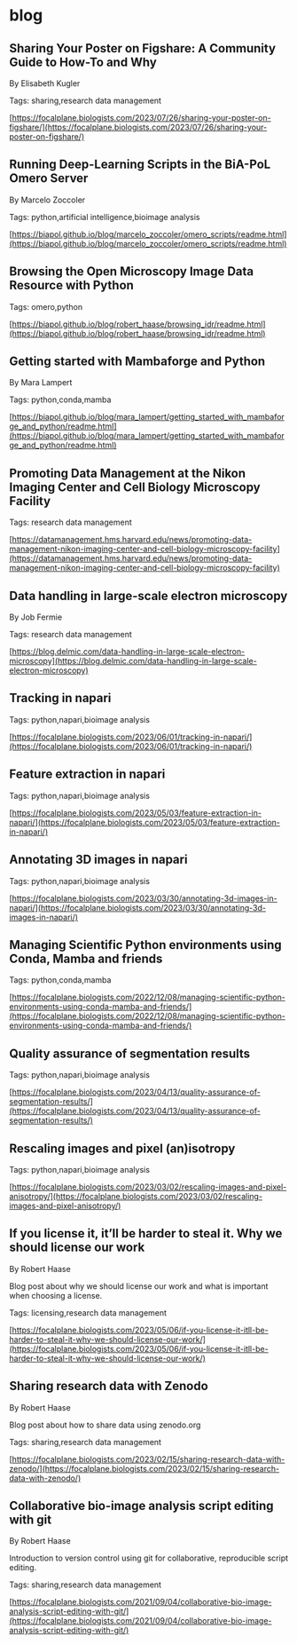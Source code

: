 # blog
## Sharing Your Poster on Figshare: A Community Guide to How-To and Why
By Elisabeth Kugler



Tags: sharing,research data management

[https://focalplane.biologists.com/2023/07/26/sharing-your-poster-on-figshare/](https://focalplane.biologists.com/2023/07/26/sharing-your-poster-on-figshare/)

## Running Deep-Learning Scripts in the BiA-PoL Omero Server
By Marcelo Zoccoler



Tags: python,artificial intelligence,bioimage analysis

[https://biapol.github.io/blog/marcelo_zoccoler/omero_scripts/readme.html](https://biapol.github.io/blog/marcelo_zoccoler/omero_scripts/readme.html)

## Browsing the Open Microscopy Image Data Resource with Python



Tags: omero,python

[https://biapol.github.io/blog/robert_haase/browsing_idr/readme.html](https://biapol.github.io/blog/robert_haase/browsing_idr/readme.html)

## Getting started with Mambaforge and Python
By Mara Lampert



Tags: python,conda,mamba

[https://biapol.github.io/blog/mara_lampert/getting_started_with_mambaforge_and_python/readme.html](https://biapol.github.io/blog/mara_lampert/getting_started_with_mambaforge_and_python/readme.html)

## Promoting Data Management at the Nikon Imaging Center and Cell Biology Microscopy Facility



Tags: research data management

[https://datamanagement.hms.harvard.edu/news/promoting-data-management-nikon-imaging-center-and-cell-biology-microscopy-facility](https://datamanagement.hms.harvard.edu/news/promoting-data-management-nikon-imaging-center-and-cell-biology-microscopy-facility)

## Data handling in large-scale electron microscopy
By Job Fermie



Tags: research data management

[https://blog.delmic.com/data-handling-in-large-scale-electron-microscopy](https://blog.delmic.com/data-handling-in-large-scale-electron-microscopy)

## Tracking in napari



Tags: python,napari,bioimage analysis

[https://focalplane.biologists.com/2023/06/01/tracking-in-napari/](https://focalplane.biologists.com/2023/06/01/tracking-in-napari/)

## Feature extraction in napari



Tags: python,napari,bioimage analysis

[https://focalplane.biologists.com/2023/05/03/feature-extraction-in-napari/](https://focalplane.biologists.com/2023/05/03/feature-extraction-in-napari/)

## Annotating 3D images in napari



Tags: python,napari,bioimage analysis

[https://focalplane.biologists.com/2023/03/30/annotating-3d-images-in-napari/](https://focalplane.biologists.com/2023/03/30/annotating-3d-images-in-napari/)

## Managing Scientific Python environments using Conda, Mamba and friends



Tags: python,conda,mamba

[https://focalplane.biologists.com/2022/12/08/managing-scientific-python-environments-using-conda-mamba-and-friends/](https://focalplane.biologists.com/2022/12/08/managing-scientific-python-environments-using-conda-mamba-and-friends/)

## Quality assurance of segmentation results



Tags: python,napari,bioimage analysis

[https://focalplane.biologists.com/2023/04/13/quality-assurance-of-segmentation-results/](https://focalplane.biologists.com/2023/04/13/quality-assurance-of-segmentation-results/)

## Rescaling images and pixel (an)isotropy



Tags: python,napari,bioimage analysis

[https://focalplane.biologists.com/2023/03/02/rescaling-images-and-pixel-anisotropy/](https://focalplane.biologists.com/2023/03/02/rescaling-images-and-pixel-anisotropy/)

## If you license it, it’ll be harder to steal it. Why we should license our work
By Robert Haase



Blog post about why we should license our work and what is important when choosing a license.

Tags: licensing,research data management

[https://focalplane.biologists.com/2023/05/06/if-you-license-it-itll-be-harder-to-steal-it-why-we-should-license-our-work/](https://focalplane.biologists.com/2023/05/06/if-you-license-it-itll-be-harder-to-steal-it-why-we-should-license-our-work/)

## Sharing research data with Zenodo
By Robert Haase



Blog post about how to share data using zenodo.org

Tags: sharing,research data management

[https://focalplane.biologists.com/2023/02/15/sharing-research-data-with-zenodo/](https://focalplane.biologists.com/2023/02/15/sharing-research-data-with-zenodo/)

## Collaborative bio-image analysis script editing with git
By Robert Haase



Introduction to version control using git for collaborative, reproducible script editing.

Tags: sharing,research data management

[https://focalplane.biologists.com/2021/09/04/collaborative-bio-image-analysis-script-editing-with-git/](https://focalplane.biologists.com/2021/09/04/collaborative-bio-image-analysis-script-editing-with-git/)

